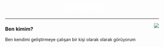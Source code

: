 <h1 align="center" style="color:#fff">
  TheClawNz
</h1>
<hr> 
<img align="right" src="https://github-readme-stats.vercel.app/api?username=TheClawNz&theme=tokyonight&show_icons=true" />
<h3 align="left">
Ben kimim?
</h3>
<p>Ben kendimi geliştirmeye çalışan bir kişi olarak olarak görüyorum</p>
